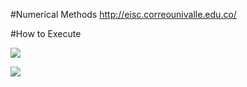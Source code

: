 #Numerical Methods http://eisc.correounivalle.edu.co/

#How to Execute

![][1]

![][2]

[1]: .images/scinotes.png
[2]: .images/console.png

